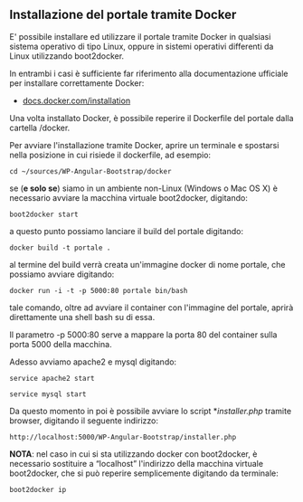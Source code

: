 ## Installazione del portale tramite Docker

E' possibile installare ed utilizzare il portale tramite Docker in qualsiasi sistema operativo di tipo Linux, oppure in sistemi operativi differenti da Linux utilizzando boot2docker.

In entrambi i casi è sufficiente far riferimento alla documentazione ufficiale per installare correttamente Docker:

- [docs.docker.com/installation](https://docs.docker.com/installation/)

Una volta installato Docker, è possibile reperire il Dockerfile del portale dalla cartella /docker.

Per avviare l'installazione tramite Docker, aprire un terminale e spostarsi nella posizione in cui risiede il dockerfile, ad esempio:

```cd ~/sources/WP-Angular-Bootstrap/docker```

se (**e solo se**) siamo in un ambiente non-Linux (Windows o Mac OS X) è necessario avviare la macchina virtuale boot2docker, digitando:

```boot2docker start```

a questo punto possiamo lanciare il build del portale digitando:

```docker build -t portale .```
 
al termine del build verrà creata un'immagine docker di nome portale, che possiamo avviare digitando:

```docker run -i -t -p 5000:80 portale bin/bash```

tale comando, oltre ad avviare il container con l'immagine del portale, aprirà direttamente una shell bash su di essa.

Il parametro -p 5000:80 serve a mappare la porta 80 del container sulla porta 5000 della macchina.

Adesso avviamo apache2 e mysql digitando:

```service apache2 start```

```service mysql start```

Da questo momento in poi è possibile avviare lo script **installer.php* tramite browser, digitando il seguente indirizzo:

```
http://localhost:5000/WP-Angular-Bootstrap/installer.php
```

**NOTA**: nel caso in cui si sta utilizzando docker con boot2docker, è necessario sostituire a “localhost” l'indirizzo della macchina virtuale boot2docker, che si può reperire semplicemente digitando da terminale:

```boot2docker ip```
